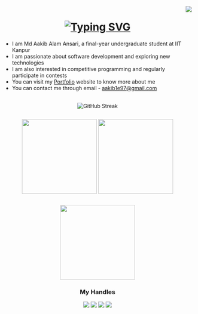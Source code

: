 <img align="right" src="https://visitor-badge.laobi.icu/badge?page_id=AakibAlam.AakibAlam" />

<h1 align="center">
    <a href="https://git.io/typing-svg"><img src="https://readme-typing-svg.demolab.com?font=Fira+Code&size=30&pause=1000&center=true&random=false&width=800&lines=Hello+there%2C+fellow+developers!+%F0%9F%91%8B;Welcome+to+my+GitHub+space" alt="Typing SVG" /></a>
</h1>

<ul>
    <li>I am Md Aakib Alam Ansari, a final-year undergraduate student at IIT Kanpur</li>
    <li>I am passionate about software development and exploring new technologies</li>
    <li>I am also interested in competitive programming and regularly participate in contests</li>
    <li>You can visit my <a href="https://aa0808.netlify.app/">Portfolio</a> website to know more about me</li>
    <li>You can contact me through email - <a href="mailto:aakib1e97@gmail.com">aakib1e97@gmail.com</a></li>
</ul>

<br/>

<div align="center">
    <picture>
        <source
            srcset="https://streak-stats.demolab.com?user=AakibAlam&theme=dark&hide_border=true" media="(prefers-color-scheme: dark)" />
        <source
            srcset="https://streak-stats.demolab.com?user=AakibAlam&hide_border=true" media="(prefers-color-scheme: light), (prefers-color-scheme: no-preference)" />
        <img src="https://streak-stats.demolab.com?user=AakibAlam&hide_border=true" alt="GitHub Streak" />
    </picture>
</div>
<br/>
<div align="center" style="margin: 10;">
    <picture>
        <source
            srcset="https://github-readme-stats.vercel.app/api?username=AakibAlam&show_icons=true&theme=dark&hide_border=true" media="(prefers-color-scheme: dark)" />
        <source
            srcset="https://github-readme-stats.vercel.app/api?username=AakibAlam&show_icons=true&hide_border=true" media="(prefers-color-scheme: light), (prefers-color-scheme: no-preference)" />
        <img src="https://github-readme-stats.vercel.app/api?username=AakibAlam&show_icons=true&hide_border=true" height="200" />
    </picture>
    <picture>
        <source
            srcset="https://github-readme-stats.vercel.app/api/top-langs/?username=AakibAlam&exclude_repo=codeforces-submission-scraping&layout=compact&theme=dark&hide_border=true&langs_count=8" media="(prefers-color-scheme: dark)" />
        <source
            srcset="https://github-readme-stats.vercel.app/api/top-langs/?username=AakibAlam&exclude_repo=codeforces-submission-scraping&layout=compact&hide_border=true&langs_count=8" media="(prefers-color-scheme: light), (prefers-color-scheme: no-preference)" />
        <img src="https://github-readme-stats.vercel.app/api?username=AakibAlam&exclude_repo=codeforces-submission-scraping&show_icons=true&&hide_border=true&langs_count=8" height="200" />
    </picture>
</div>
<br/>
<div align="center">
    <picture>
        <source
            srcset="https://github-readme-stats.vercel.app/api/wakatime?username=sultan__&layout=compact&theme=dark&hide_border=true" media="(prefers-color-scheme: dark)" />
        <source
            srcset="https://github-readme-stats.vercel.app/api/wakatime?username=sultan__&layout=compact&hide_border=true" media="(prefers-color-scheme: light), (prefers-color-scheme: no-preference)" />
        <img src="https://github-readme-stats.vercel.app/api/wakatime?username=sultan__&layout=compact&hide_border=true" height="200" />
    </picture>
</div>

<div align="center">
    <h3> My Handles </h3>
    <a href="https://www.linkedin.com/in/aakib-alam/"><img src="https://img.shields.io/badge/LinkedIn-0077B5?style=for-the-badge&logo=linkedin&logoColor=white" /></a>
    <a href="https://twitter.com/aakib_alam20/"><img src="https://img.shields.io/badge/Twitter-1DA1F2?style=for-the-badge&logo=twitter&logoColor=white" /></a>
    <a href="https://codeforces.com/profile/sultan__"><img src="https://img.shields.io/badge/Codeforces-445f9d?style=for-the-badge&logo=Codeforces&logoColor=white" /></a>
    <a href="https://www.codechef.com/users/temp0rary"><img src="https://img.shields.io/badge/-CodeChef-5B4638?style=for-the-badge&logo=CodeChef&logoColor=white" /></a>
</div>



